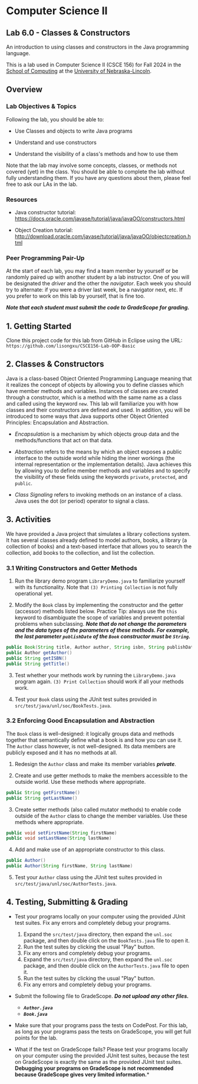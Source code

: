 # Computer Science II
## Lab 6.0 - Classes & Constructors

An introduction to using classes and constructors in the Java programming language.

This is a lab used in Computer Science II (CSCE 156) for Fall 2024 
in the [School of Computing](https://computing.unl.edu) 
at the [University of Nebraska-Lincoln](https://www.unl.edu).

## Overview

### Lab Objectives & Topics

Following the lab, you should be able to:

-   Use Classes and objects to write Java programs

-   Understand and use constructors

-   Understand the visibility of a class's methods and how to use them

Note that the lab may involve some concepts, classes, or methods not covered (yet) in the class. You should be able to complete the lab without fully understanding them. If you have any questions about them, please feel free to ask our LAs in the lab. 

### Resources

-   Java constructor tutorial:  
    https://docs.oracle.com/javase/tutorial/java/javaOO/constructors.html

-   Object Creation tutorial:  
    http://download.oracle.com/javase/tutorial/java/javaOO/objectcreation.html

### Peer Programming Pair-Up

At the start of each lab, you may find a team member by yourself or be randomly paired up with another student by
a lab instructor.  One of you will be designated the *driver* and the other the *navigator*. Each week you should try to alternate: if you were a driver 
last week, be a navigator next, etc. If you prefer to work on this lab by yourself, that is fine too.

***Note that each student must submit the code to GradeScope for grading.***

## 1. Getting Started

Clone this project code for this lab from GitHub in Eclipse using the
URL: `https://github.com/lisongxu/CSCE156-Lab-OOP-Basic`

## 2. Classes & Constructors 

Java is a class-based Object Oriented Programming Language meaning that it realizes the concept of objects by allowing you to define classes which have member methods and variables. Instances of classes are created through a constructor, which is a method with the same name as a class and called using the keyword `new`. This lab will familiarize you with how classes and their constructors are defined and used. In addition, you will be introduced to some ways that Java supports other Object Oriented Principles: Encapsulation and Abstraction.

-   *Encapsulation* is a mechanism by which objects group data and the methods/functions that act on that data. 

-   *Abstraction* refers to the means by which an object exposes a public interface to the outside world while hiding the inner workings (the internal representation or the implementation details). Java achieves this by allowing you to define member methods and variables and to specify the visibility of these fields using the keywords `private`, `protected`, and `public`.
    
-   *Class Signaling* refers to invoking methods on an instance of a class. Java uses the dot (or period) operator to signal a class.

## 3. Activities 

We have provided a Java project that simulates a library collections system. It has several classes already defined to model authors, books,
a library (a collection of books) and a text-based interface that allows you to search the collection, add books to the collection, and list the collection.

### 3.1 Writing Constructors and Getter Methods

1.  Run the library demo program `LibraryDemo.java` to familiarize yourself with its functionality. Note that `(3) Printing Collection` is not fully
    operational yet.

2.  Modify the `Book` class by implementing the constructor and the getter (accessor) methods listed below.  Practice Tip: always use the `this` keyword to disambiguate the scope of variables and prevent potential problems when subclassing. ***Note that do not change the parameters and the data types of the parameters of these methods. For example, the last parameter `publishDate` of the `Book` constructor must be `String`.***

```java
public Book(String title, Author author, String isbn, String publishDate)
public Author getAuthor()
public String getISBN()
public String getTitle()
 ```

3.  Test whether your methods work by running the `LibraryDemo.java` program again. `(3) Print Collection` should work if all your methods work.
   
4.  Test your `Book` class using the JUnit test suites provided in `src/test/java/unl/soc/BookTests.java`.

### 3.2 Enforcing Good Encapsulation and Abstraction

The `Book` class is well-designed: it logically groups data and methods together that semantically define what a book is and how you can use it.
The `Author` class however, is not well-designed.  Its data members are publicly exposed and it has no methods at all.

1.  Redesign the `Author` class and make its member variables ***private***.

2.  Create and use getter methods to make the members accessible to the outside world. Use these methods where appropriate.

```java
public String getFirstName() 
public String getLastName()
 ```

3.  Create setter methods (also called mutator methods) to enable code outside of the `Author` class to change the member variables. Use these methods where appropriate.

```java
public void setFirstName(String firstName)
public void setLastName(String lastName)
 ```

4.  Add and make use of an appropriate constructor to this class.

```java
public Author()
public Author(String firstName, String lastName)
 ```

5. Test your `Author` class using the JUnit test suites provided in `src/test/java/unl/soc/AuthorTests.java`.

## 4. Testing, Submitting & Grading

* Test your programs locally on your computer using the provided JUnit test suites.  Fix any
errors and completely debug your programs.

    1. Expand the `src/test/java` directory, then expand the `unl.soc` package, and then double click on the `BookTests.java` file to open it. 
    2. Run the test suites by clicking the usual "Play" button.
    3. Fix any errors and completely debug your programs. 
    4. Expand the `src/test/java` directory, then expand the `unl.soc` package, and then double click on the `AuthorTests.java` file to open it. 
    5. Run the test suites by clicking the usual "Play" button.
    6. Fix any errors and completely debug your programs.

* Submit the following file to GradeScope. ***Do not upload any other files.***
  * ***`Author.java`***
  * ***`Book.java`***
    
* Make sure that your programs pass the tests on CodePost. For this lab, as long as your programs pass  the tests on GradeScope, you will get full points for the lab.

* What if the test on GradeScope fails? Please test your programs locally on your computer using the provided JUnit test suites, because the test on GradeScope is exactly the same as the provided JUnit test suites. **Debugging your programs on GradeScope is not recommended because GradeScope gives very limited information.***
